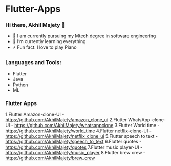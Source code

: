 # Flutter-Apps

### Hi there, Akhil Majety 👋


- 🔭  I am currently pursuing my Mtech degree in software engineering
- 🌱 I’m currently learning everything 
- ⚡ Fun fact: I love to play Piano



### Languages and Tools:
 - Flutter
 -  Java
 -  Python
 -  ML

### Flutter Apps
1.Flutter Amazon-clone-UI -   https://github.com/AkhilMajety/amazon_clone_ui
2.Flutter WhatsApp-clone-UI - https://github.com/AkhilMajety/whatsappclone
3.Flutter World time -        https://github.com/AkhilMajety/world_time
4.Flutter netflix-clone-UI -  https://github.com/AkhilMajety/netflix_clone_ui
5.Flutter speech to text -    https://github.com/AkhilMajety/speech_to_text
6.Flutter quotes -            https://github.com/AkhilMajety/quotes
7.Flutter music player-UI -   https://github.com/AkhilMajety/music_player
8.Flutter brew crew -         https://github.com/AkhilMajety/brew_crew


